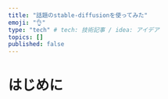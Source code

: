 ```yaml
---
title: "話題のstable-diffusionを使ってみた"
emoji: "👌"
type: "tech" # tech: 技術記事 / idea: アイデア
topics: []
published: false
---
```

# はじめに
